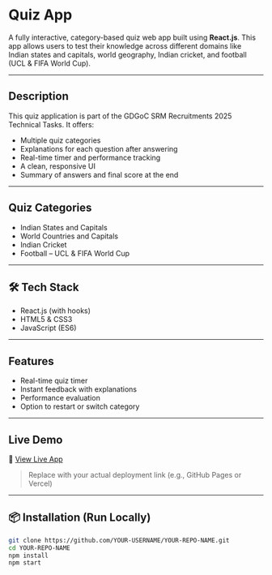 # Quiz App

A fully interactive, category-based quiz web app built using **React.js**. This app allows users to test their knowledge across different domains like Indian states and capitals, world geography, Indian cricket, and football (UCL & FIFA World Cup).

---

## Description

This quiz application is part of the GDGoC SRM Recruitments 2025 Technical Tasks. It offers:
- Multiple quiz categories
- Explanations for each question after answering
- Real-time timer and performance tracking
- A clean, responsive UI
- Summary of answers and final score at the end

---

## Quiz Categories

- Indian States and Capitals  
- World Countries and Capitals  
- Indian Cricket  
- Football – UCL & FIFA World Cup  

---

## 🛠️ Tech Stack

- React.js (with hooks)  
- HTML5 & CSS3  
- JavaScript (ES6)

---

## Features

- Real-time quiz timer  
- Instant feedback with explanations  
- Performance evaluation  
- Option to restart or switch category  

---

## Live Demo

🔗 [View Live App](https://your-username.github.io/your-repo-name/)  
> Replace with your actual deployment link (e.g., GitHub Pages or Vercel)

---

## 📦 Installation (Run Locally)

```bash
git clone https://github.com/YOUR-USERNAME/YOUR-REPO-NAME.git
cd YOUR-REPO-NAME
npm install
npm start
